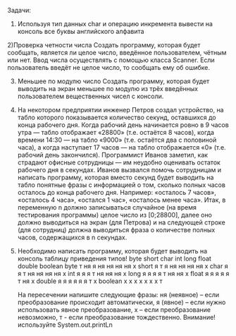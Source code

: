 Задачи:

1) Используя тип данных char и операцию инкремента вывести на консоль все буквы английского алфавита

2)Проверка четности числа
Создать программу, которая будет сообщать, является ли целое число, введённое пользователем, чётным или нет. Ввод числа
осуществлять с помощью класса Scanner.
Если пользователь введёт не целое число, то сообщать ему об ошибке.

3) Меньшее по модулю число
   Создать программу, которая будет выводить на экран меньшее по модулю из трёх введённых пользователем вещественных
   чисел с консоли.

4) На некотором предприятии инженер Петров создал устройство, на табло которого показывается количество секунд,
   оставшихся до конца рабочего дня.
   Когда рабочий день начинается ровно в 9 часов утра — табло отображает «28800» (т.е. остаётся 8 часов), когда времени
   14:30 — на табло «9000» (т.е. остаётся два с половиной часа), а когда наступает 17 часов — на табло отображается
   «0» (т.е. рабочий день закончился).
   Программист Иванов заметил, как страдают офисные сотрудницы — им неудобно оценивать остаток рабочего дня в секундах.
   Иванов вызвался помочь сотрудницам и написать программу, которая вместо секунд будет выводить на табло понятные фразы
   с информацией о том, сколько полных часов осталось до конца рабочего дня.
   Например: «осталось 7 часов», «осталось 4 часа», «остался 1 час», «осталось менее часа».
   Итак, в переменную n должно записываться случайное (на время тестирования программы) целое число из [0;28800], далее
   оно должно выводиться на экран (для Петрова) и на следующей строке (для сотрудниц) должна выводиться фраза о
   количестве полных часов, содержащихся в n секундах.

5) Необходимо написать программу, которая будет выводить на консоль таблицу приведения типов!
   byte short char int long float double boolean
   byte т ня я ня ня ня ня х
   short я т я ня ня ня ня х
   char я я т ня ня ня ня х
   int я я я т ня ня ня х
   long я я я я т ня ня х
   float я я я я я т ня х
   double я я я я я я т х
   boolean х х х х х х х т

   На пересечении напишите следующие фразы:
   ня (неявное) – если преобразование происходит автоматически,
   я (явное) – если нужно использовать явное преобразование,
   х – если преобразование невозможно,
   т - если преобразование тождественно.
   Внимание! используйте System.out.printLn